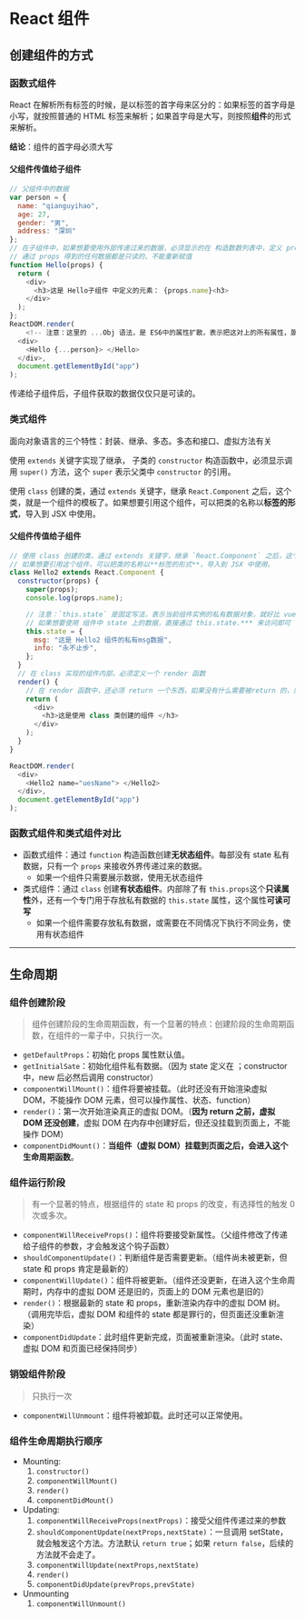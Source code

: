 # React 组件

## 创建组件的方式

### 函数式组件

React 在解析所有标签的时候，是以标签的首字母来区分的：如果标签的首字母是小写，就按照普通的 HTML 标签来解析；如果首字母是大写，则按照**组件**的形式来解析。

**结论**：组件的首字母必须大写

#### 父组件传值给子组件

```js
// 父组件中的数据
var person = {
  name: "qianguyihao",
  age: 27,
  gender: "男",
  address: "深圳"
};
// 在子组件中，如果想要使用外部传递过来的数据，必须显示的在 构造数数列表中，定义 props 属性来接收
// 通过 props 得到的任何数据都是只读的，不能重新赋值
function Hello(props) {
  return (
    <div>
      <h3>这是 Hello子组件 中定义的元素： {props.name}<h3>
    </div>
  );
};
ReactDOM.render(
	<!-- 注意：这里的 ...Obj 语法，是 ES6中的属性扩散，表示把这对上的所有属性，展开了，放到这个位置 -->
  <div>
    <Hello {...person}> </Hello>
  </div>,
  document.getElementById("app")
);
```

传递给子组件后，子组件获取的数据仅仅只是可读的。

### 类式组件

面向对象语言的三个特性：封装、继承、多态。多态和接口、虚拟方法有关

使用 `extends` 关键字实现了继承， 子类的 `constructor` 构造函数中，必须显示调用 `super()` 方法，这个 `super` 表示父类中 `constructor` 的引用。

使用 `class` 创建的类，通过 `extends` 关键字，继承 `React.Component` 之后，这个类，就是一个组件的模板了。如果想要引用这个组件，可以把类的名称以**标签的形式**，导入到 JSX 中使用。

#### 父组件传值给子组件

```js
// 使用 class 创建的类，通过 extends 关键字，继承 `React.Component` 之后，这个类，就是一个组件的模板了。
// 如果想要引用这个组件，可以把类的名称以**标签的形式**，导入到 JSX 中使用。
class Hello2 extends React.Component {
  constructor(props) {
    super(props);
    console.log(props.name);

    // 注意：`this.state` 是固定写法，表示当前组件实例的私有数据对象，就好比 vue 中，组件实例身上的 data(){ return {} } 函数
    // 如果想要使用 组件中 state 上的数据，直接通过 this.state.*** 来访问即可
    this.state = {
      msg: "这是 Hello2 组件的私有msg数据",
      info: "永不止步",
    };
  }
  // 在 class 实现的组件内部，必须定义一个 render 函数
  render() {
    // 在 render 函数中，还必须 return 一个东西，如果没有什么需要被return 的，则需要 return null
    return (
      <div>
        <h3>这是使用 class 类创建的组件 </h3>
      </div>
    );
  }
}

ReactDOM.render(
  <div>
    <Hello2 name="uesName"> </Hello2>
  </div>,
  document.getElementById("app")
);
```

### 函数式组件和类式组件对比

- 函数式组件：通过 `function` 构造函数创建**无状态组件**。每部没有 state 私有数据，只有一个 `props` 来接收外界传递过来的数据。
  - 如果一个组件只需要展示数据，使用无状态组件
- 类式组件：通过 `class` 创建**有状态组件**。内部除了有 `this.props`这个**只读属性**外，还有一个专门用于存放私有数据的 `this.state` 属性，这个属性**可读可写**
  - 如果一个组件需要存放私有数据，或需要在不同情况下执行不同业务，使用有状态组件

---

## 生命周期

### 组件创建阶段

> 组件创建阶段的生命周期函数，有一个显著的特点：创建阶段的生命周期函数，在组件的一辈子中，只执行一次。

- `getDefaultProps`：初始化 props 属性默认值。
- `getInitialSate`：初始化组件私有数据。（因为 state 定义在 ；constructor 中，new 后必然后调用 constructor）
- `componentWillMount()`：组件将要被挂载。（此时还没有开始渲染虚拟 DOM，不能操作 DOM 元素，但可以操作属性、状态、function）
- `render()`：第一次开始渲染真正的虚拟 DOM。（**因为 return 之前，虚拟 DOM 还没创建**，虚拟 DOM 在内存中创建好后，但还没挂载到页面上，不能操作 DOM）
- `componentDidMount()`：**当组件（虚拟 DOM）挂载到页面之后，会进入这个生命周期函数**。

### 组件运行阶段

> 有一个显著的特点，根据组件的 state 和 props 的改变，有选择性的触发 0 次或多次。

- `componentWillReceiveProps()`：组件将要接受新属性。（父组件修改了传递给子组件的参数，才会触发这个钩子函数）
- `shouldComponentUpdate()`：判断组件是否需要更新。（组件尚未被更新，但 state 和 props 肯定是最新的）
- `componentWillUpdate()`：组件将被更新。（组件还没更新，在进入这个生命周期时，内存中的虚拟 DOM 还是旧的，页面上的 DOM 元素也是旧的）
- `render()`：根据最新的 state 和 props，重新渲染内存中的虚拟 DOM 树。（调用完毕后，虚拟 DOM 和组件的 state 都是罪行的，但页面还没重新渲染）
- `componentDidUpdate`：此时组件更新完成，页面被重新渲染。（此时 state、虚拟 DOM 和页面已经保持同步）

### 销毁组件阶段

> 只执行一次

- `componentWillUnmount`：组件将被卸载。此时还可以正常使用。

### 组件生命周期执行顺序

- Mounting:
  1. `constructor()`
  2. `componentWillMount()`
  3. `render()`
  4. `componentDidMount()`
- Updating:
  1. `componentWillReceiveProps(nextProps)`：接受父组件传递过来的参数
  2. `shouldComponentUpdate(nextProps,nextState)`：一旦调用 setState，就会触发这个方法。方法默认 `return true`；如果 `return false`，后续的方法就不会走了。
  3. `componentWillUpdate(nextProps,nextState)`
  4. `render()`
  5. `componentDidUpdate(prevProps,prevState)`
- Unmounting
  1. `componentWillUnmount()`
